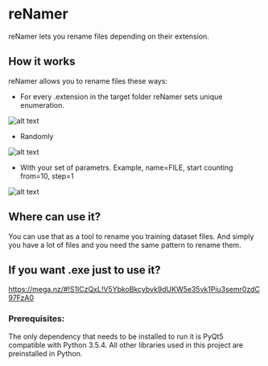 # reNamer
reNamer lets you rename files depending on their extension.

## How it works
reNamer allows you to rename files these ways:

- For every .extension in the target folder reNamer sets unique enumeration.

![alt text](https://github.com/Eshleron/reNamer/blob/master/media/Examples/type_example.PNG?raw=true)

- Randomly

![alt text](https://github.com/Eshleron/reNamer/blob/master/media/Examples/random_example.JPG?raw=true)

- With your set of parametrs. Example, name=FILE, start counting from=10, step=1

![alt text](https://github.com/Eshleron/reNamer/blob/master/media/Examples/FILE_example.JPG?raw=true)

## Where can use it?
 You can use that as a tool to rename you training dataset files.
 And simply you have a lot of files and you need the same pattern to rename them.
 
## If you want .exe just to use it?
https://mega.nz/#!S1lCzQxL!V5YbkoBkcybvk9dUKW5e35vk1Piu3semr0zdC97FzA0 

### Prerequisites:
The only dependency that needs to be installed to run it is PyQt5 compatible with Python 3.5.4. 
All other libraries used in this project are preinstalled in Python.
